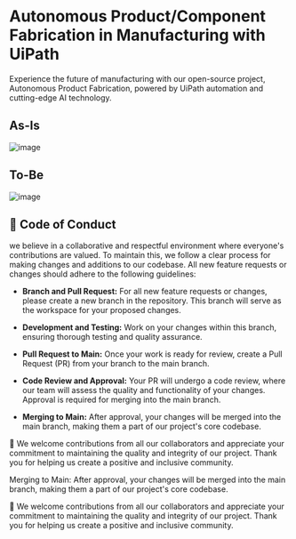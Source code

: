 # Autonomous Product/Component Fabrication in Manufacturing with UiPath

Experience the future of manufacturing with our open-source project, Autonomous Product Fabrication, powered by UiPath automation and cutting-edge AI technology.

## As-Is

![image](https://github.com/nmnithinkrishna/uipathos-manufacturing-AutonomousProductFabrication/assets/26877977/f5a966ca-a5a7-4e8e-b3e0-23363556ab15)


## To-Be

![image](https://github.com/nmnithinkrishna/uipathos-manufacturing-AutonomousProductFabrication/assets/26877977/c56dbfea-d349-4f6d-a7f5-eacf64f6a617)



👔 **Code of Conduct**
------
we believe in a collaborative and respectful environment where everyone's contributions are valued. To maintain this, we follow a clear process for making changes and additions to our codebase. All new feature requests or changes should adhere to the following guidelines:
* **Branch and Pull Request:** For all new feature requests or changes, please create a new branch in the repository. This branch will serve as the workspace for your proposed changes.

* **Development and Testing:** Work on your changes within this branch, ensuring thorough testing and quality assurance.

* **Pull Request to Main:** Once your work is ready for review, create a Pull Request (PR) from your branch to the main branch.

* **Code Review and Approval:** Your PR will undergo a code review, where our team will assess the quality and functionality of your changes. Approval is required for merging into the main branch.

* **Merging to Main:** After approval, your changes will be merged into the main branch, making them a part of our project's core codebase.

🧡 We welcome contributions from all our collaborators and appreciate your commitment to maintaining the quality and integrity of our project. Thank you for helping us create a positive and inclusive community.


Merging to Main: After approval, your changes will be merged into the main branch, making them a part of our project's core codebase.

🧡 We welcome contributions from all our collaborators and appreciate your commitment to maintaining the quality and integrity of our project. Thank you for helping us create a positive and inclusive community.
